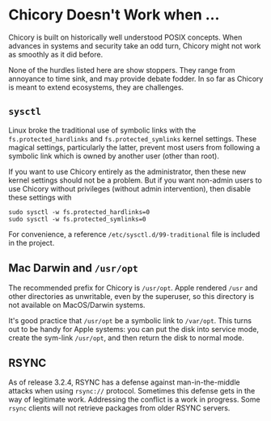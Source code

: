# Chicory Doesn't Work when ...

Chicory is built on historically well understood POSIX concepts.
When advances in systems and security take an odd turn,
Chicory might not work as smoothly as it did before.

None of the hurdles listed here are show stoppers.
They range from annoyance to time sink, and may provide debate fodder.
In so far as Chicory is meant to extend ecosystems, they are challenges.

## `sysctl`

Linux broke the traditional use of symbolic links with the
`fs.protected_hardlinks` and `fs.protected_symlinks` kernel settings.
These magical settings, particularly the latter, prevent most users from
following a symbolic link which is owned by another user (other than root).

If you want to use Chicory entirely as the administrator,
then these new kernel settings should not be a problem.
But if you want non-admin users to use Chicory without privileges
(without admin intervention), then disable these settings with

    sudo sysctl -w fs.protected_hardlinks=0
    sudo sysctl -w fs.protected_symlinks=0

For convenience, a reference `/etc/sysctl.d/99-traditional` file
is included in the project.

## Mac Darwin and `/usr/opt`

The recommended prefix for Chicory is `/usr/opt`.
Apple rendered `/usr` and other directories as unwritable, even by the
superuser, so this directory is not available on MacOS/Darwin systems.

It's good practice that `/usr/opt` be a symbolic link to `/var/opt`.
This turns out to be handy for Apple systems: you can put the disk
into service mode, create the sym-link `/usr/opt`, and then return
the disk to normal mode.

## RSYNC

As of release 3.2.4, RSYNC has a defense against man-in-the-middle
attacks when using `rsync://` protocol. Sometimes this defense gets
in the way of legitimate work. Addressing the conflict is a work in
progress. Some `rsync` clients will not retrieve packages from older
RSYNC servers.


